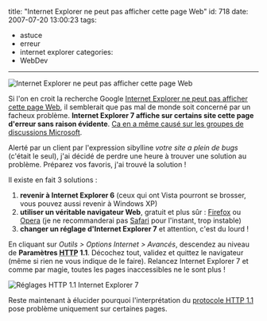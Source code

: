 title: "Internet Explorer ne peut pas afficher cette page Web"
id: 718
date: 2007-07-20 13:00:23
tags:
- astuce
- erreur
- internet explorer
categories:
- WebDev
---

![Internet Explorer ne peut pas afficher cette page Web](/images/2007/07/internet-explorer-ne-peut-pas-afficher-cette-page-web.png)

Si l'on en croit la recherche Google [Internet Explorer ne peut pas afficher cette page Web](http://www.google.fr/search?q=probl%C3%A8me+%22Internet+Explorer+ne+peut+pas+afficher+cette+page+Web%22), il semblerait que pas mal de monde soit concerné par un facheux problème. **Internet Explorer 7 affiche sur certains site cette page d'erreur sans raison évidente**. [Ca en a même causé sur les groupes de discussions Microsoft](http://www.microsoft.com/communities/newsgroups/list/en-us/default.aspx?dg=microsoft.public.fr.ie7&tid=57f02485-74c9-4ddb-ad28-5c4b7df4c922&p=1).

Alerté par un client par l'expression sibylline <cite>votre site a plein de bugs</cite> (c'était le seul), j'ai décidé de perdre une heure à trouver une solution au problème. Préparez vos favoris, j'ai trouvé la solution !
<!--more-->
Il existe en fait 3 solutions :

1.  **revenir à Internet Explorer 6** (ceux qui ont Vista pourront se brosser, vous pouvez aussi revenir à Windows XP)
2.  **utiliser un véritable navigateur Web**, gratuit et plus sûr : [Firefox](http://www.mozilla-europe.org/fr/) ou [Opera](http://www.opera.com/) (je ne recommanderai pas [Safari](http://www.apple.com/fr/safari/) pour l'instant, trop instable)
3.  **changer un réglage d'Internet Explorer 7** et attention, c'est du lourd !

En cliquant sur _Outils > Options Internet > Avancés_, descendez au niveau de **Paramètres <abbr title="Hypertext Transfer Protocol">HTTP</abbr> 1.1**. Décochez tout, validez et quittez le navigateur (même si rien ne vous indique de le faire). Relancez Internet Explorer 7 et comme par magie, toutes les pages inaccessibles ne le sont plus !

![Réglages HTTP 1.1 Internet Explorer 7](/images/2007/07/internet-explorer-reglages-http.png)

Reste maintenant à élucider pourquoi l'interprétation du [protocole <abbr title="Hypertext Transfer Protocol">HTTP</abbr> 1.1](http://fr.wikipedia.org/wiki/Hypertext_Transfer_Protocol#HTTP_1.1) pose problème uniquement sur certaines pages.